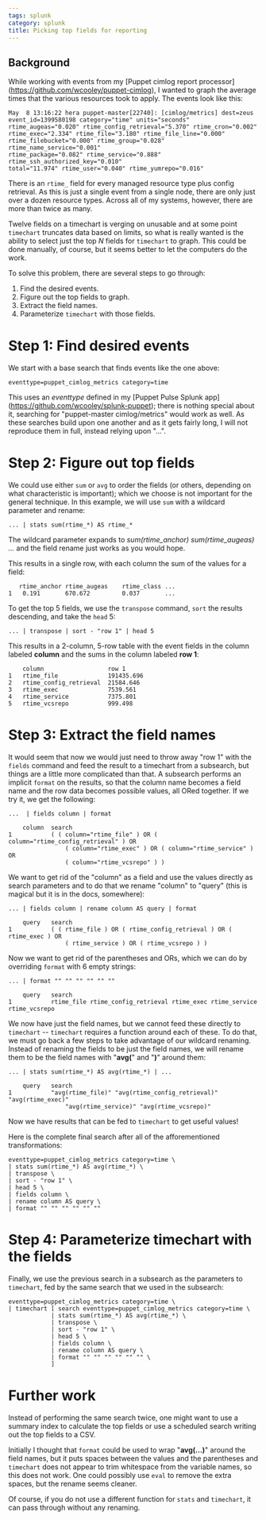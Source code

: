 ```yaml
---
tags: splunk
category: splunk
title: Picking top fields for reporting
---
```

Background
----------

While working with events from my [Puppet cimlog report processor]
(https://github.com/wcooley/puppet-cimlog), I wanted to graph the average times
that the various resources took to apply. The events look like this:

```
May  8 13:16:22 hera puppet-master[22740]: [cimlog/metrics] dest=zeus
event_id=1399580198 category="time" units="seconds"
rtime_augeas="0.020" rtime_config_retrieval="5.370" rtime_cron="0.002"
rtime_exec="2.334" rtime_file="3.180" rtime_file_line="0.000"
rtime_filebucket="0.000" rtime_group="0.028" rtime_name_service="0.001"
rtime_package="0.082" rtime_service="0.888" rtime_ssh_authorized_key="0.010"
total="11.974" rtime_user="0.040" rtime_yumrepo="0.016"
```

There is an `rtime_` field for every managed resource type plus config
retrieval. As this is just a single event from a single node, there are only
just over a dozen resource types. Across all of my systems, however, there are
more than twice as many.

Twelve fields on a timechart is verging on unusable and at some point
`timechart` truncates data based on limits, so what is really wanted is the
ability to select just the top *N* fields for `timechart` to graph. This could
be done manually, of course, but it seems better to let the computers do the
work.

To solve this problem, there are several steps to go through:

1. Find the desired events.
1. Figure out the top fields to graph.
1. Extract the field names.
1. Parameterize `timechart` with those fields.

Step 1: Find desired events
===========================

We start with a base search that finds events like the one above:

    eventtype=puppet_cimlog_metrics category=time

This uses an *eventtype* defined in my [Puppet Pulse Splunk app]
(https://github.com/wcooley/splunk-puppet); there is nothing special about it,
searching for "puppet-master cimlog/metrics" would work as well.  As these
searches build upon one another and as it gets fairly long, I will not
reproduce them in full, instead relying upon "...".

Step 2: Figure out top fields
=============================

We could use either `sum` or `avg` to order the fields (or others, depending on
what characteristic is important); which we choose is not important for the
general technique. In this example, we will use `sum` with a wildcard parameter
and rename:

```
... | stats sum(rtime_*) AS rtime_*
```

The wildcard parameter expands to *sum(rtime_anchor) sum(rtime_augeas) ...* and
the field rename just works as you would hope.

This results in a single row, with each column the sum of the values for a field:

```
   rtime_anchor rtime_augeas    rtime_class ...
1   0.191       670.672         0.037       ...
```

To get the top 5 fields, we use the `transpose` command, `sort` the results
descending, and take the `head` 5:

```
... | transpose | sort - "row 1" | head 5
```

This results in a 2-column, 5-row table with the event fields in the column
labeled **column** and the sums in the column labeled **row 1**:

```
    column                  row 1
1   rtime_file              191435.696
2   rtime_config_retrieval  21584.646
3   rtime_exec              7539.561
4   rtime_service           7375.801
5   rtime_vcsrepo           999.498
```

Step 3: Extract the field names
===============================

It would seem that now we would just need to throw away "row 1" with the
`fields` command and feed the result to a timechart from a subsearch, but
things are a little more complicated than that. A subsearch performs an
implicit `format` on the results, so that the column name becomes a field name
and the row data becomes possible values, all ORed together. If we try it, we
get the following:

```
...  | fields column | format

    column  search
1           ( ( column="rtime_file" ) OR ( column="rtime_config_retrieval" ) OR
                ( column="rtime_exec" ) OR ( column="rtime_service" ) OR
                ( column="rtime_vcsrepo" ) )
```


We want to get rid of the "column" as a field and use the values directly as
search parameters and to do that we rename "column" to "query" (this is magical
but it is in the docs, somewhere):

```
... | fields column | rename column AS query | format

    query   search
1           ( ( rtime_file ) OR ( rtime_config_retrieval ) OR ( rtime_exec ) OR
                ( rtime_service ) OR ( rtime_vcsrepo ) )
```

Now we want to get rid of the parentheses and ORs, which we can do by
overriding `format` with 6 empty strings:

```
... | format "" "" "" "" "" ""

    query   search
1           rtime_file rtime_config_retrieval rtime_exec rtime_service rtime_vcsrepo
```

We now have just the field names, but we cannot feed these directly to
`timechart` -- `timechart` requires a function around each of these. To do
that, we must go back a few steps to take advantage of our wildcard renaming.
Instead of renaming the fields to be just the field names, we will rename them
to be the field names with "**avg(**" and "**)**" around them:

```
... | stats sum(rtime_*) AS avg(rtime_*) | ...

    query   search
1           "avg(rtime_file)" "avg(rtime_config_retrieval)" "avg(rtime_exec)"
                "avg(rtime_service)" "avg(rtime_vcsrepo)"
```

Now we have results that can be fed to `timechart` to get useful values!

Here is the complete final search after all of the afforementioned
transformations:

```
eventtype=puppet_cimlog_metrics category=time \
| stats sum(rtime_*) AS avg(rtime_*) \
| transpose \
| sort - "row 1" \
| head 5 \
| fields column \
| rename column AS query \
| format "" "" "" "" "" ""
```

Step 4: Parameterize timechart with the fields
==============================================

Finally, we use the previous search in a subsearch as the parameters to
`timechart`, fed by the same search that we used in the subsearch:

```
eventtype=puppet_cimlog_metrics category=time \
| timechart [ search eventtype=puppet_cimlog_metrics category=time \
            | stats sum(rtime_*) AS avg(rtime_*) \
            | transpose \
            | sort - "row 1" \
            | head 5 \
            | fields column \
            | rename column AS query \
            | format "" "" "" "" "" "" \
            ]
```

Further work
============

Instead of performing the same search twice, one might want to use a summary
index to calculate the top fields or use a scheduled search writing out the top
fields to a CSV.

Initially I thought that `format` could be used to wrap "**avg(...)**" around
the field names, but it puts spaces between the values and the parentheses and
`timechart` does not appear to trim whitespace from the variable names, so this
does not work. One could possibly use `eval` to remove the extra spaces, but
the rename seems cleaner.

Of course, if you do not use a different function for `stats` and `timechart`,
it can pass through without any renaming.
